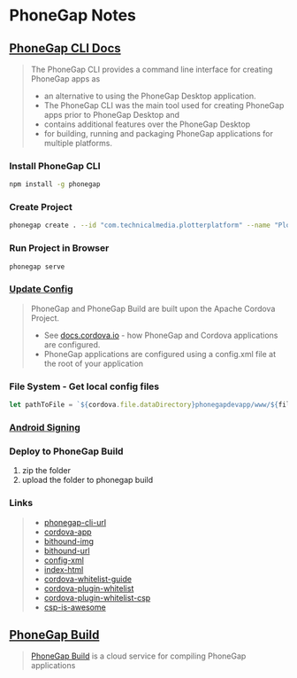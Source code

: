# PhoneGap Notes

## [PhoneGap CLI Docs](http://docs.phonegap.com/references/phonegap-cli/)

> The PhoneGap CLI provides a command line interface for creating PhoneGap apps as 
> * an alternative to using the PhoneGap Desktop application. 
> * The PhoneGap CLI was the main tool used for creating PhoneGap apps prior to PhoneGap Desktop and 
> * contains additional features over the PhoneGap Desktop 
> * for building, running and packaging PhoneGap applications for multiple platforms.

### Install PhoneGap CLI

```bash
npm install -g phonegap
```

### Create Project

```bash
phonegap create . --id "com.technicalmedia.plotterplatform" --name "PlotterPlatform"
```

### Run Project in Browser

```bash
phonegap serve
```

### [Update Config](http://docs.phonegap.com/phonegap-build/configuring/)

> PhoneGap and PhoneGap Build are built upon the Apache Cordova Project. 
> * See [docs.cordova.io](http://docs.cordova.io) - how PhoneGap and Cordova applications are configured.
> * PhoneGap applications are configured using a config.xml file at the root of your application

### File System - Get local config files

```javascript
let pathToFile = `${cordova.file.dataDirectory}phonegapdevapp/www/${fileName}`;
```

### [Android Signing](http://docs.phonegap.com/phonegap-build/signing/android/)


### Deploy to PhoneGap Build

1. zip the folder
2. upload the folder to phonegap build

### Links

> * [phonegap-cli-url](http://github.com/phonegap/phonegap-cli)
> * [cordova-app](http://github.com/apache/cordova-app-hello-world)
> * [bithound-img](https://www.bithound.io/github/phonegap/phonegap-app-hello-world/badges/score.svg)
> * [bithound-url](https://www.bithound.io/github/phonegap/phonegap-app-hello-world)
> * [config-xml](https://github.com/phonegap/phonegap-template-hello-world/blob/master/config.xml)
> * [index-html](https://github.com/phonegap/phonegap-template-hello-world/blob/master/www/index.html)
> * [cordova-whitelist-guide](https://cordova.apache.org/docs/en/dev/guide/appdev/whitelist/index.html)
> * [cordova-plugin-whitelist](http://cordova.apache.org/docs/en/latest/reference/cordova-plugin-whitelist)
> * [cordova-plugin-whitelist-csp](http://cordova.apache.org/docs/en/latest/reference/cordova-plugin-whitelist#content-security-policy)
> * [csp-is-awesome](http://cspisawesome.com)

## [PhoneGap Build](http://docs.phonegap.com/phonegap-build/)

> [PhoneGap Build](https://build.phonegap.com/) is a cloud service for compiling PhoneGap applications

###